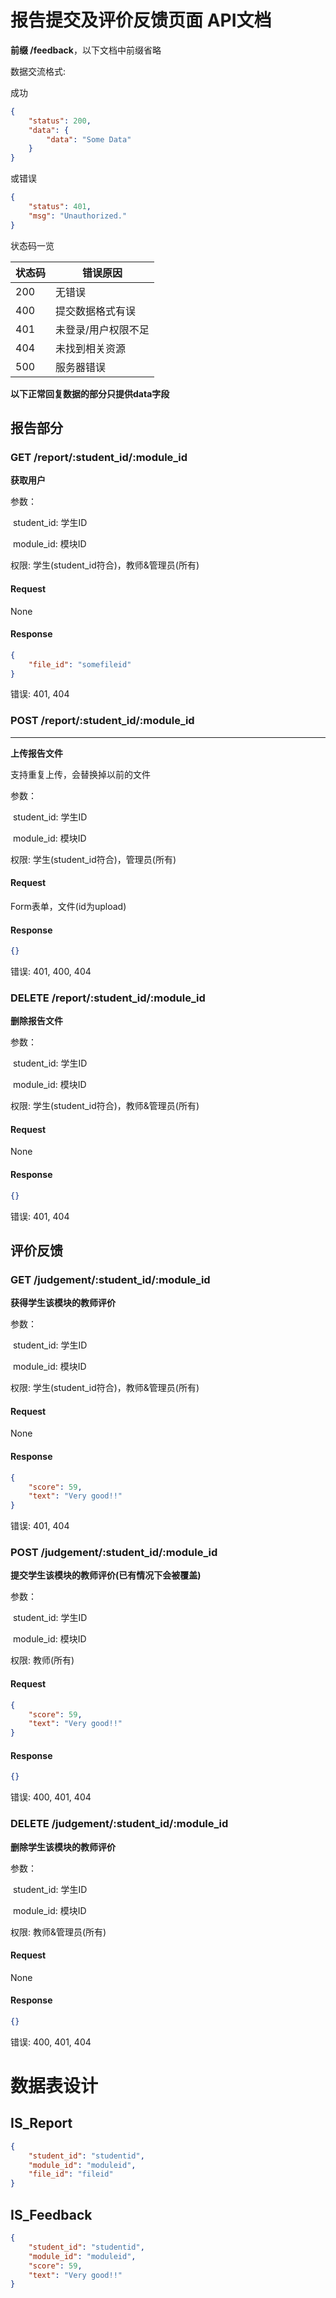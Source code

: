 # 报告提交及评价反馈页面 API文档

**前缀 /feedback**，以下文档中前缀省略

数据交流格式:

成功

```json
{
    "status": 200,
    "data": {
        "data": "Some Data"
    }
}
```

或错误

```json
{
    "status": 401,
    "msg": "Unauthorized."
}
```



状态码一览

| 状态码 | 错误原因            |
| ------ | ------------------- |
| 200    | 无错误              |
| 400    | 提交数据格式有误    |
| 401    | 未登录/用户权限不足 |
| 404    | 未找到相关资源      |
| 500    | 服务器错误          |



**以下正常回复数据的部分只提供data字段**



## 报告部分

### GET /report/:student_id/:module_id

**获取用户**

参数：

​	student_id: 学生ID

​	module_id: 模块ID

权限: 学生(student_id符合)，教师&管理员(所有)



#### Request

None

#### Response

```json
{
    "file_id": "somefileid"
}
```



错误: 401, 404



### POST /report/:student_id/:module_id

****

**上传报告文件**

支持重复上传，会替换掉以前的文件

参数：

​	student_id: 学生ID

​	module_id: 模块ID

权限: 学生(student_id符合)，管理员(所有)



#### Request

Form表单，文件(id为upload)

#### Response

```json
{}
```



错误: 401, 400, 404



### DELETE /report/:student_id/:module_id

**删除报告文件**

参数：

​	student_id: 学生ID

​	module_id: 模块ID

权限: 学生(student_id符合)，教师&管理员(所有)



#### Request

None

#### Response

```json
{}
```



错误: 401, 404



## 评价反馈

### GET /judgement/:student_id/:module_id

**获得学生该模块的教师评价**

参数：

​	student_id: 学生ID

​	module_id: 模块ID

权限: 学生(student_id符合)，教师&管理员(所有)

#### Request

None

#### Response

```json
{
    "score": 59,
    "text": "Very good!!"
}
```



错误: 401, 404



### POST /judgement/:student_id/:module_id

**提交学生该模块的教师评价(已有情况下会被覆盖)**

参数：

​	student_id: 学生ID

​	module_id: 模块ID

权限: 教师(所有)



#### Request

```json
{
    "score": 59,
    "text": "Very good!!"
}
```

#### Response

```json
{}
```



错误: 400, 401, 404



### DELETE /judgement/:student_id/:module_id

**删除学生该模块的教师评价**

参数：

​	student_id: 学生ID

​	module_id: 模块ID

权限: 教师&管理员(所有)



#### Request

None

#### Response

```json
{}
```



错误: 400, 401, 404



# 数据表设计

## IS_Report

```json
{
    "student_id": "studentid",
    "module_id": "moduleid",
    "file_id": "fileid"
}
```

## IS_Feedback

```json
{
    "student_id": "studentid",
    "module_id": "moduleid",
    "score": 59,
    "text": "Very good!!"
}
```

